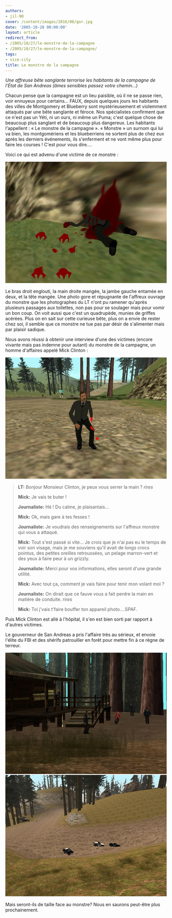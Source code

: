```yaml
---
authors:
- jil-90
cover: /content/images/2016/06/gor.jpg
date: '2005-10-28 00:00:00'
layout: article
redirect_from:
- /2005/10/27/le-monstre-de-la-campagne
- /2005/10/27/le-monstre-de-la-campagne/
tags:
- vice-city
title: Le monstre de la campagne
---
```



_Une affreuse bête sanglante terrorise les habitants de la campagne de l’État de San Andreas (âmes sensibles passez votre chemin...)_

Chacun pense que la campagne est un lieu paisible, où il ne se passe rien, voir ennuyeux pour certains... FAUX, depuis quelques jours les habitants des villes de Montgomery et Blueberry sont mystérieusement et violemment attaqués par une bête sanglante et féroce. Nos spécialistes confirment que ce n'est pas un Yéti, ni un ours, ni même un Puma; c'est quelque chose de beaucoup plus sanglant et de beaucoup plus dangereux. Les habitants l'appellent : « Le monstre de la campagne ». « Monstre » un surnom qui lui va bien, les montgomériens et les blueberriens ne sortent plus de chez eux après les derniers événements, ils s'enferment et ne vont même plus pour faire les courses ! C'est pour vous dire....

Voici ce qui est advenu d'une victime de ce monstre :

![](/content/images/2005/01/gor1.jpg)

Le bras droit englouti, la main droite mangée, la jambe gauche entamée en deux, et la tête mangée. Une photo gore et répugnante de l'affreux ouvrage du monstre que les photographes du LT n'ont pu ramener qu'après plusieurs passages aux toilettes, non pas pour se soulager mais pour vomir un bon coup. On voit aussi que c'est un quadrupède, munies de griffes acérées. Plus on en sait sur cette curieuse bête, plus on a envie de rester chez soi, il semble que ce monstre ne tue pas par désir de s'alimenter mais par plaisir sadique.

Nous avons réussi à obtenir une interview d'une des victimes (encore vivante mais pas indemne pour autant) du monstre de la campagne, un homme d'affaires appelé Mick Clinton :

![](/content/images/2005/01/gor2.jpg)

> **LT:** Bonjour Monsieur Clinton, je peux vous serrer la main ? _rires_
> 
> **Mick:** Je vais te buter !
> 
> **Journaliste:** Hé ! Du calme, je plaisantais...
> 
> **Mick:** Ok, mais gare à tes fesses !
> 
> **Journaliste:** Je voudrais des renseignements sur l'affreux monstre qui vous a attaqué.
> 
> **Mick:** Tout s'est passé si vite... Je crois que je n'ai pas eu le temps de voir son visage, mais je me souviens qu'il avait de longs crocs pointus, des petites oreilles retroussées, un pelage marron-vert et des yeux à faire peur à un grizzly.
> 
> **Journaliste:** Merci pour vos informations, elles seront d'une grande utilité.
> 
> **Mick:** Avec tout ça, comment je vais faire pour tenir mon volant moi ?
> 
> **Journaliste:** On dirait que ce fauve vous a fait perdre la main en matière de conduite. _rires_
> 
> **Mick:** Toi j'vais t'faire bouffer ton appareil photo....SPAF.

Puis Mick Clinton est allé à l'hôpital, il s'en est bien sorti par rapport à d'autres victimes.

Le gouverneur de San Andreas a pris l'affaire très au sérieux, et envoie l'élite du FBI et des shérifs patrouiller en forêt pour mettre fin à ce règne de terreur.

![](/content/images/2005/01/gor3.jpg)
![](/content/images/2005/01/gor4.jpg)

Mais seront-ils de taille face au monstre? Nous en saurons peut-être plus prochainement.